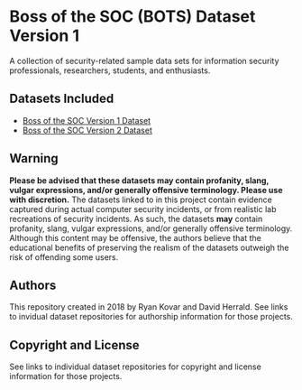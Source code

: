 # Boss of the SOC (BOTS) Dataset Version 1
A collection of security-related sample data sets for information security professionals, researchers, students, and enthusiasts.

## Datasets Included
* [Boss of the SOC Version 1 Dataset](https://github.com/splunk/botsv1)
* [Boss of the SOC Version 2 Dataset](https://github.com/splunk/botsv2)

## Warning
**Please be advised that these datasets may contain profanity, slang, vulgar expressions, and/or generally offensive terminology. Please use with discretion.** The datasets linked to in this project contain evidence captured during actual computer security incidents, or from realistic lab recreations of security incidents. As such, the datasets **may** contain profanity, slang, vulgar expressions, and/or generally offensive terminology. Although this content may be offensive, the authors believe that the educational benefits of preserving the realism of the datasets outweigh the risk of offending some users. 

## Authors
This repository created in 2018 by Ryan Kovar and David Herrald. See links to invidual dataset repositories for authorship information for those projects.

## Copyright and License
See links to individual dataset repositories for copyright and license information for those projects.
